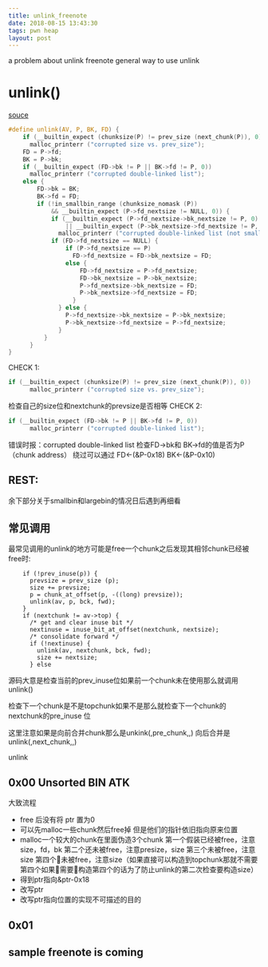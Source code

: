 ```yaml
---
title: unlink_freenote
date: 2018-08-15 13:43:30
tags: pwn heap
layout: post
---
```

a problem about unlink
freenote
general way to use unlink
<!--more-->
# unlink()
[souce]

```c
#define unlink(AV, P, BK, FD) {                                            
    if (__builtin_expect (chunksize(P) != prev_size (next_chunk(P)), 0))      
      malloc_printerr ("corrupted size vs. prev_size");                              
    FD = P->fd;                                                                      
    BK = P->bk;                                                                      
    if (__builtin_expect (FD->bk != P || BK->fd != P, 0))                      
      malloc_printerr ("corrupted double-linked list");                              
    else {                                                                      
        FD->bk = BK;                                                              
        BK->fd = FD;                                                              
        if (!in_smallbin_range (chunksize_nomask (P))                              
            && __builtin_expect (P->fd_nextsize != NULL, 0)) {                      
            if (__builtin_expect (P->fd_nextsize->bk_nextsize != P, 0)              
                || __builtin_expect (P->bk_nextsize->fd_nextsize != P, 0))    
              malloc_printerr ("corrupted double-linked list (not small)");   
            if (FD->fd_nextsize == NULL) {                                      
                if (P->fd_nextsize == P)                                      
                  FD->fd_nextsize = FD->bk_nextsize = FD;                      
                else {                                                              
                    FD->fd_nextsize = P->fd_nextsize;                              
                    FD->bk_nextsize = P->bk_nextsize;                              
                    P->fd_nextsize->bk_nextsize = FD;                              
                    P->bk_nextsize->fd_nextsize = FD;                              
                  }                                                              
              } else {                                                              
                P->fd_nextsize->bk_nextsize = P->bk_nextsize;                      
                P->bk_nextsize->fd_nextsize = P->fd_nextsize;                      
              }                                                                      
          }                                                                      
      }                                                                              
}
```
CHECK 1:
```c
if (__builtin_expect (chunksize(P) != prev_size (next_chunk(P)), 0))      
      malloc_printerr ("corrupted size vs. prev_size"); 
```
检查自己的size位和nextchunk的prevsize是否相等
CHECK 2:
```c
if (__builtin_expect (FD->bk != P || BK->fd != P, 0))                      
      malloc_printerr ("corrupted double-linked list"); 
``` 
错误时报：corrupted double-linked list
检查FD->bk和 BK->fd的值是否为P（chunk address）
绕过可以通过
FD<-(&P-0x18)
BK<-(&P-0x10)
## REST:
余下部分关于smallbin和largebin的情况日后遇到再细看

## 常见调用
最常见调用的unlink的地方可能是free一个chunk之后发现其相邻chunk已经被free时:
```arm
    if (!prev_inuse(p)) {
      prevsize = prev_size (p);
      size += prevsize;
      p = chunk_at_offset(p, -((long) prevsize));
      unlink(av, p, bck, fwd);
    }
    if (nextchunk != av->top) {
      /* get and clear inuse bit */
      nextinuse = inuse_bit_at_offset(nextchunk, nextsize);
      /* consolidate forward */
      if (!nextinuse) {
        unlink(av, nextchunk, bck, fwd);
        size += nextsize;
      } else
```
源码大意是检查当前的prev_inuse位如果前一个chunk未在使用那么就调用unlink()

检查下一个chunk是不是topchunk如果不是那么就检查下一个chunk的nextchunk的pre_inuse 位

这里注意如果是向前合并chunk那么是unkink(,pre_chunk,,)
向后合并是unlink(,next_chunk,,)

unlink
## 0x00 Unsorted BIN ATK
大致流程
* free 后没有将 ptr 置为0
* 可以先malloc一些chunk然后free掉 但是他们的指针依旧指向原来位置
* malloc一个较大的chunk在里面伪造3个chunk
    第一个假装已经被free，注意size，fd，bk
    第二个还未被free，注意presize，size
    第三个未被free，注意size
    第四个未被free，注意size（如果直接可以构造到topchunk那就不需要第四个如果需要构造第四个的话为了防止unlink的第二次检查要构造size）
* 得到ptr指向&ptr-0x18
* 改写ptr
* 改写ptr指向位置的实现不可描述的目的
## 0x01 

## sample freenote is coming

[souce]:https://code.woboq.org/userspace/glibc/malloc/malloc.c.html#_M/unlink